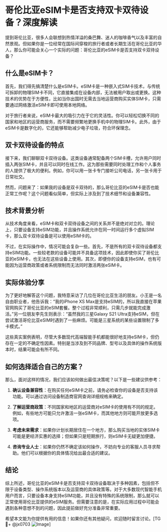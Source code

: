 # 哥伦比亚eSIM卡是否支持双卡双待设备？深度解读

提到哥伦比亚，很多人会联想到热情洋溢的桑巴舞、迷人的咖啡香气以及丰富的自然景观。但如果你是一位经常在国际间穿梭的旅行者或者长期生活在哥伦比亚的华人，那么你可能会关心一个实际的问题：哥伦比亚的eSIM卡是否支持双卡双待设备？

## 什么是eSIM卡？

首先，我们得先搞清楚什么是eSIM卡。eSIM卡是一种嵌入式SIM卡技术，与传统可拆卸的物理SIM卡不同，它直接集成在设备内部，无法被用户取出或更换。这种技术的优势在于方便性，比如当你出国时无需去当地运营商购买实体SIM卡，只需要通过网络激活eSIM卡即可使用本地网络。

对于旅行者来说，eSIM卡最大的吸引力在于它的灵活性。你可以轻松切换不同的国家和地区的运营商服务，而不需要频繁地更换手机中的物理SIM卡。此外，由于eSIM卡是数字化的，它还能够帮助减少电子垃圾，符合环保理念。

## 双卡双待设备的特点

接下来，我们聊聊双卡双待设备。这类设备通常配备两个SIM卡槽，允许用户同时插入两张SIM卡，并且可以同时在线工作。这为那些需要同时处理工作和个人事务的人提供了极大的便利。例如，你可以用一张卡专门接听公司电话，另一张卡用于日常社交。

然而，问题来了：如果我的设备是双卡双待的，那么哥伦比亚的eSIM卡是否也能正常工作呢？这个问题看似简单，但实际上涉及到了技术细节和设备兼容性。

## 技术背景分析

从技术角度来看，eSIM卡和双卡双待设备之间的关系并不是绝对对立的。理论上，只要设备支持eSIM功能，并且操作系统允许在同一时间运行多个虚拟SIM卡，那么双卡双待设备是可以使用eSIM卡的。

不过，在实际操作中，情况可能会复杂一些。首先，不是所有的双卡双待设备都支持eSIM功能。一些较老款的设备可能并不具备这项技术，因此即使你买了哥伦比亚的eSIM卡，也无法在这些设备上使用。其次，即便你的设备支持eSIM，也有可能因为运营商政策或者系统限制而无法同时激活两张eSIM卡。

## 实际体验分享

为了更好地解答这个问题，我特意采访了几位在哥伦比亚生活的朋友。小王是一名自由职业者，他告诉我：“我的iPhone XS Max是支持eSIM的，所以我直接在苹果官网购买了哥伦比亚的eSIM套餐。整个过程非常顺利，只需几步就能完成激活。”另一位朋友李先生则表示：“虽然我的三星Galaxy S21 Ultra支持eSIM，但在尝试激活哥伦比亚eSIM时遇到了一些麻烦。可能是三星系统的某些设置限制了多卡模式。”

这些真实案例表明，尽管大多数现代高端智能手机都能很好地支持eSIM卡，但仍存在一定的不确定性因素。特别是当涉及到不同品牌、型号以及具体的操作系统版本时，结果可能会有所不同。

## 如何选择适合自己的方案？

那么，面对这样的情况，我们应该如何做出最佳决策呢？以下是一些建议供参考：

1. **确认设备兼容性**：在购买任何eSIM卡之前，请务必检查你的设备是否支持该功能。可以通过访问设备制造商官网查询详细规格来确定。
   
2. **了解运营商政策**：不同国家和地区的运营商对eSIM卡的使用有不同的规定。例如，有些地方可能只允许激活一张eSIM卡，而其他地方则可能开放更多选项。

3. **考虑未来需求**：如果你计划长期居住在一个地方，那么购买当地的实体SIM卡可能是更经济实惠的选择；但如果只是短期旅行，则eSIM卡无疑更加便捷。

4. **咨询专业人士**：如果你仍然不确定该如何操作，不妨向专业的客服人员寻求帮助。他们可以根据你的具体情况给出最合适的建议。

## 结论

综上所述，哥伦比亚的eSIM卡是否支持双卡双待设备取决于多种因素，包括但不限于设备类型、操作系统版本以及运营商的具体政策等。对于大多数现代智能手机用户而言，只要设备本身支持eSIM功能，并且没有特殊的系统限制，那么就可以正常使用哥伦比亚提供的eSIM服务。但需要注意的是，在实际应用过程中可能会遇到各种意想不到的问题，因此提前做好充分准备非常重要。

希望本文能为你提供有用的信息！如果你还有其他疑问，欢迎随时留言讨论。[TG💪+ @jx0703 ![Image](https://github.com/user-attachments/assets/dbca1d08-cadb-493c-b0ec-ad6f7a83f270)]